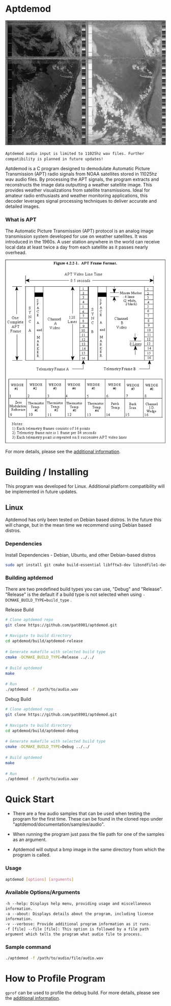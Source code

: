 # Aptdemod

![Img](argentina.png)

`Aptdemod audio input is limited to 11025hz wav files. Further compatibility is planned in future updates!`

Aptdemod is a C program designed to demodulate Automatic Picture Transmission (APT) radio signals from NOAA satellites stored in 11025hz wav audio files. By processing the APT signals, the program extracts and reconstructs the image data outputting a weather satellite image. This provides weather visualizations from satellite transmissions. Ideal for amateur radio enthusiasts and weather monitoring applications, this decoder leverages signal processing techniques to deliver accurate and detailed images.


### What is APT
The Automatic Picture Transmission (APT) protocol is an analog image transmission system developed for use on weather satellites. It was introduced in the 1960s. A user station anywhere in the world can receive local data at least twice a day from each satellite as it passes nearly overhead.

![Img](NOAA_APT_Frame_Format.gif)

For more details, please see the [additional information](https://en.wikipedia.org/wiki/Automatic_picture_transmission).

# Building / Installing
This program was developed for Linux. Additional platform compatibility will be implemented in future updates.

## Linux
Aptdemod has only been tested on Debian based distros.
In the future this will change, but in the mean time we recommend using Debian based distros. 

### Dependencies


<summary>Install Dependencies - Debian, Ubuntu, and other Debian-based distros</summary>

```bash
sudo apt install git cmake build-essential libfftw3-dev libsndfile1-dev
```

### Building aptdemod
There are two predefined build types you can use, "Debug" and "Release". "Release" is the default if a build type is not selected when using `-DCMAKE_BUILD_TYPE=build_type` .

<summary>Release Build</summary>

```bash
# Clone aptdemod repo
git clone https://github.com/pat8901/aptdemod.git

# Navigate to build directory
cd aptdemod/build/aptdemod-release

# Generate makefile with selected build type
cmake -DCMAKE_BUILD_TYPE=Release ../../

# Build aptdemod
make

# Run
./aptdemod -f /path/to/audio.wav
```

<summary>Debug Build</summary>

```bash
# Clone aptdemod repo
git clone https://github.com/pat8901/aptdemod.git

# Navigate to build directory
cd aptdemod/build/aptdemod-debug

# Generate makefile with selected build type
cmake -DCMAKE_BUILD_TYPE=Debug ../../

# Build aptdemod
make

# Run
./aptdemod -f /path/to/audio.wav
```

# Quick Start
* There are a few audio samples that can be used when testing the program for the first time. These can be found in the cloned repo under "aptdemod/documentation/samples/audio". 
* When running the program just pass the file path for one of the samples as an argument.

* Aptdemod will output a bmp image in the same directory from which the program is called.

### Usage
```bash
aptdemod [options] [arguments]
```

### Available Options/Arguments
```
-h --help: Displays help menu, providing usage and miscellaneous information.
-a --about: Displays details about the program, including license information.
-v --verbose: Provide additional program information as it runs.
-f [file] --file [file]: This option is followed by a file path argument which tells the program what audio file to process.
```

### Sample command
```bash
./aptdemod -f /path/to/audio/file/audio.wav
```

# How to Profile Program
``gprof`` can be used to profile the debug build. For more details, please see the [additional information](https://blog.mattjustice.com/2020/11/24/gprof-profiler/).
